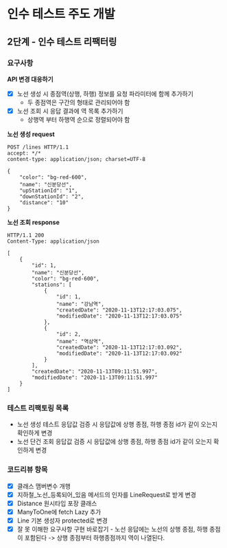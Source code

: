 # 인수 테스트 주도 개발
## 2단계 - 인수 테스트 리팩터링

### 요구사항
**API 변경 대응하기**
- [X] 노선 생성 시 종점역(상행, 하행) 정보를 요청 파라미터에 함께 추가하기
    * 두 종점역은 구간의 형태로 관리되어야 함
- [X] 노선 조회 시 응답 결과에 역 목록 추가하기
    * 상행역 부터 하행역 순으로 정렬되어야 함

**노선 생성 request**
```http request
POST /lines HTTP/1.1
accept: */*
content-type: application/json; charset=UTF-8

{
    "color": "bg-red-600",
    "name": "신분당선",
    "upStationId": "1",
    "downStationId": "2",
    "distance": "10"
}
```

**노선 조회 response**
```http request
HTTP/1.1 200
Content-Type: application/json

[
    {
        "id": 1,
        "name": "신분당선",
        "color": "bg-red-600",
        "stations": [
            {
                "id": 1,
                "name": "강남역",
                "createdDate": "2020-11-13T12:17:03.075",
                "modifiedDate": "2020-11-13T12:17:03.075"
            },
            {
                "id": 2,
                "name": "역삼역",
                "createdDate": "2020-11-13T12:17:03.092",
                "modifiedDate": "2020-11-13T12:17:03.092"
            }
        ],
        "createdDate": "2020-11-13T09:11:51.997",
        "modifiedDate": "2020-11-13T09:11:51.997"
    }
]
```

### 테스트 리팩토링 목록
* 노선 생성 테스트 응답값 검증 시 응답값에 상행 종점, 하행 종점 id가 같이 오는지 확인하게 변경
* 노선 단건 조회 응답값 검증 시 응답값에 상행 종점, 하행 종점 id가 같이 오는지 확인하게 변경

### 코드리뷰 항목
- [X] 클래스 맴버변수 개행
- [X] 지하철_노선_등록되어_있음 메서드의 인자를 LineRequest로 받게 변경
- [X] Distance 원시타입 포장 클래스
- [X] ManyToOne에 fetch Lazy 추가
- [X] Line 기본 생성자 protected로 변경
- [X] 잘 못 이해한 요구사항 구현 바로잡기 - 노선 응답에는 노선의 상행 종점, 하행 종점이 포함된다 -> 상행 종점부터 하행종점까지 역이 나열된다. 
